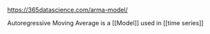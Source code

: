 https://365datascience.com/arma-model/

Autoregressive Moving Average is a [[Model]] used in [[time series]]